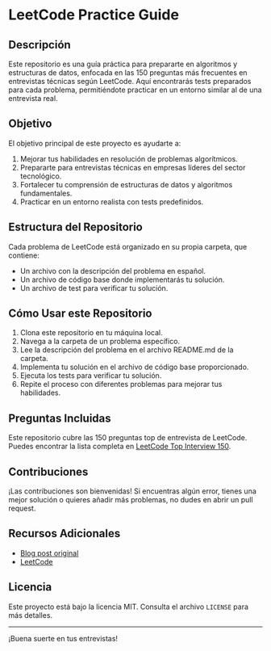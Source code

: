 # LeetCode Practice Guide

## Descripción

Este repositorio es una guía práctica para prepararte en algoritmos y estructuras de datos, enfocada en las 150 preguntas más frecuentes en entrevistas técnicas según LeetCode. Aquí encontrarás tests preparados para cada problema, permitiéndote practicar en un entorno similar al de una entrevista real.

## Objetivo

El objetivo principal de este proyecto es ayudarte a:

1. Mejorar tus habilidades en resolución de problemas algorítmicos.
2. Prepararte para entrevistas técnicas en empresas líderes del sector tecnológico.
3. Fortalecer tu comprensión de estructuras de datos y algoritmos fundamentales.
4. Practicar en un entorno realista con tests predefinidos.

## Estructura del Repositorio

Cada problema de LeetCode está organizado en su propia carpeta, que contiene:

- Un archivo con la descripción del problema en español.
- Un archivo de código base donde implementarás tu solución.
- Un archivo de test para verificar tu solución.

## Cómo Usar este Repositorio

1. Clona este repositorio en tu máquina local.
2. Navega a la carpeta de un problema específico.
3. Lee la descripción del problema en el archivo README.md de la carpeta.
4. Implementa tu solución en el archivo de código base proporcionado.
5. Ejecuta los tests para verificar tu solución.
6. Repite el proceso con diferentes problemas para mejorar tus habilidades.

## Preguntas Incluidas

Este repositorio cubre las 150 preguntas top de entrevista de LeetCode. Puedes encontrar la lista completa en [LeetCode Top Interview 150](https://leetcode.com/studyplan/top-interview-150/).

## Contribuciones

¡Las contribuciones son bienvenidas! Si encuentras algún error, tienes una mejor solución o quieres añadir más problemas, no dudes en abrir un pull request.

## Recursos Adicionales

- [Blog post original](https://carlosnexans.com/tutoriales/2024-09-03-150-problemas-de-leetcode/)
- [LeetCode](https://leetcode.com/)

## Licencia

Este proyecto está bajo la licencia MIT. Consulta el archivo `LICENSE` para más detalles.

---

¡Buena suerte en tus entrevistas!